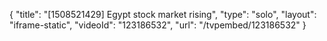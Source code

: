 {
    "title": "[1508521429] Egypt stock market rising",
    "type": "solo",
    "layout": "iframe-static",
    "videoId": "123186532",
    "url": "\/tvpembed\/123186532"
}